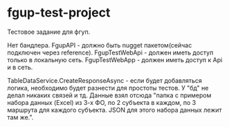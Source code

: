 # fgup-test-project
Тестовое задание для фгуп.

Нет бандлера. FgupAPI - должно быть nugget пакетом(сейчас подключен через reference). FgupTestWebApi - должен иметь доступ только в локальную сеть. FgupTestWebApp - должен иметь доступ к Api и в сеть.

TableDataService.CreateResponseAsync - если будет добавляться логика, необходимо будет разнести для простоты тестов.
У "бд" не делал никаких связей и тд. Данные взял отсюда "папка с примером набора данных (Excel) из 3-х ФО, по 2 субъекта в каждом, по 3 маршрута для каждого субъекта. JSON для этого набора данных лежит там же.".
